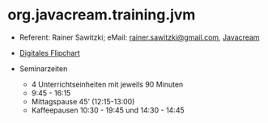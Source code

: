 # org.javacream.training.jvm

* Referent: Rainer Sawitzki; eMail: rainer.sawitzki@gmail.com, [Javacream](http://javacream.org)
  
* [Digitales Flipchart](https://docs.google.com/presentation/d/13KoW_WXHDebSiZwnZvMSV5Fy1v2WI9C2aZMEoNFpLRo/edit?usp=sharing)
  
* Seminarzeiten
  
  * 4 Unterrichtseinheiten mit jeweils 90 Minuten
  * 9:45 - 16:15
  * Mittagspause 45’ (12:15-13:00)
  * Kaffeepausen 10:30 - 19:45 und 14:30 - 14:45
